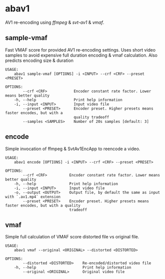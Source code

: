 # abav1
AV1 re-encoding using _ffmpeg_ & _svt-av1_ & _vmaf_.

## sample-vmaf
Fast VMAF score for provided AV1 re-encoding settings. Uses short video samples to avoid expensive
full duration encoding & vmaf calculation. Also predicts encoding size & duration

```
USAGE:
    abav1 sample-vmaf [OPTIONS] -i <INPUT> --crf <CRF> --preset <PRESET>

OPTIONS:
        --crf <CRF>            Encoder constant rate factor. Lower means better quality
    -h, --help                 Print help information
    -i, --input <INPUT>        Input video file
        --preset <PRESET>      Encoder preset. Higher presets means faster encodes, but with a
                               quality tradeoff
        --samples <SAMPLES>    Number of 20s samples [default: 3]
```

## encode
Simple invocation of ffmpeg & SvtAv1EncApp to reencode a video.

```
USAGE:
    abav1 encode [OPTIONS] -i <INPUT> --crf <CRF> --preset <PRESET>

OPTIONS:
        --crf <CRF>          Encoder constant rate factor. Lower means better quality
    -h, --help               Print help information
    -i, --input <INPUT>      Input video file
    -o, --output <OUTPUT>    Output file, by default the same as input with `.av1.mp4` extension
        --preset <PRESET>    Encoder preset. Higher presets means faster encodes, but with a quality
                             tradeoff
```

## vmaf
Simple full calculation of VMAF score distorted file vs original file.

```
USAGE:
    abav1 vmaf --original <ORIGINAL> --distorted <DISTORTED>

OPTIONS:
        --distorted <DISTORTED>    Re-encoded/distorted video file
    -h, --help                     Print help information
        --original <ORIGINAL>      Original video file
```
